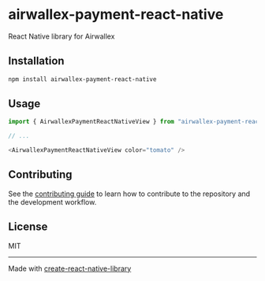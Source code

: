 # airwallex-payment-react-native

React Native library for Airwallex

## Installation

```sh
npm install airwallex-payment-react-native
```

## Usage


```js
import { AirwallexPaymentReactNativeView } from "airwallex-payment-react-native";

// ...

<AirwallexPaymentReactNativeView color="tomato" />
```


## Contributing

See the [contributing guide](CONTRIBUTING.md) to learn how to contribute to the repository and the development workflow.

## License

MIT

---

Made with [create-react-native-library](https://github.com/callstack/react-native-builder-bob)
